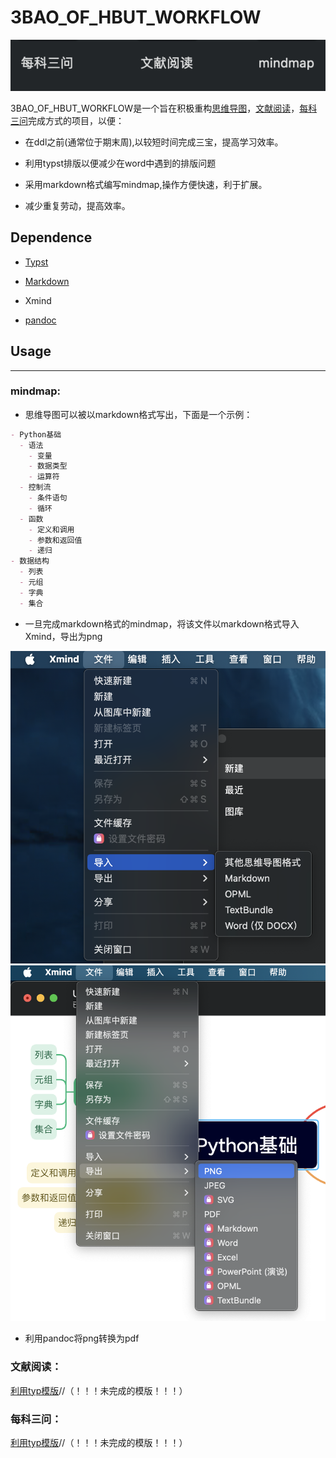 # 3BAO_OF_HBUT_WORKFLOW

![b](pic/b.png)

3BAO_OF_HBUT_WORKFLOW是一个旨在积极重构[思维导图](/templates/mindmap/)，[文献阅读](/templates/文献阅读/)，[每科三问](/templates/每科三问/)完成方式的项目，以便：

- 在ddl之前(通常位于期末周),以较短时间完成三宝，提高学习效率。

- 利用typst排版以便减少在word中遇到的排版问题

- 采用markdown格式编写mindmap,操作方便快速，利于扩展。

- 减少重复劳动，提高效率。

## Dependence

- [Typst](https://typst.app/docs/)

- [Markdown](https://markdown.com.cn/basic-syntax/)

- Xmind

- [pandoc](https://pandoc.org)

## Usage

---

### mindmap:

- 思维导图可以被以markdown格式写出，下面是一个示例：

```markdown
- Python基础
  - 语法
    - 变量
    - 数据类型
    - 运算符
  - 控制流
    - 条件语句
    - 循环
  - 函数
    - 定义和调用
    - 参数和返回值
    - 递归
- 数据结构
  - 列表
  - 元组
  - 字典
  - 集合
```

- 一旦完成markdown格式的mindmap，将该文件以markdown格式导入Xmind，导出为png

![a](/pic/a.png)
![c](/pic/c.png)

- 利用pandoc将png转换为pdf

### 文献阅读：

[利用typ模版](/templates/文献阅读/文献阅读表.typ)//（！！！未完成的模版！！！）

### 每科三问：

[利用typ模版](/templates/每科三问/每科三问.typ)//（！！！未完成的模版！！！）
